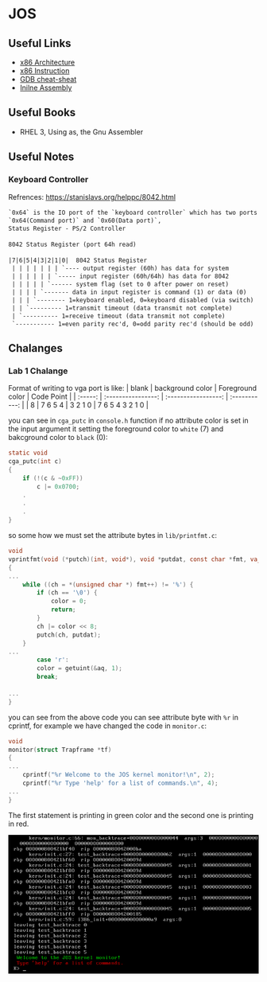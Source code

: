 # JOS

## Useful Links
- [x86 Architecture](https://en.wikibooks.org/wiki/X86_Assembly/X86_Architecture)
- [x86 Instruction](https://en.wikibooks.org/wiki/X86_Assembly/X86_Instructions)
- [GDB cheat-sheat](https://cs.brown.edu/courses/cs033/docs/guides/gdb.pdf)
- [Inilne Assembly](https://www.ibiblio.org/gferg/ldp/GCC-Inline-Assembly-HOWTO.html)

## Useful Books
- RHEL 3, Using as, the Gnu Assembler

## Useful Notes

### Keyboard Controller
Refrences: https://stanislavs.org/helppc/8042.html

    `0x64` is the IO port of the `keyboard controller` which has two ports `0x64(Command port)` and `0x60(Data port)`,
    Status Register - PS/2 Controller

	8042 Status Register (port 64h read)

	|7|6|5|4|3|2|1|0|  8042 Status Register
	 | | | | | | | `---- output register (60h) has data for system
	 | | | | | | `----- input register (60h/64h) has data for 8042
	 | | | | | `------ system flag (set to 0 after power on reset)
	 | | | | `------- data in input register is command (1) or data (0)
	 | | | `-------- 1=keyboard enabled, 0=keyboard disabled (via switch)
	 | | `--------- 1=transmit timeout (data transmit not complete)
	 | `---------- 1=receive timeout (data transmit not complete)
	 `----------- 1=even parity rec'd, 0=odd parity rec'd (should be odd)

## Chalanges

### Lab 1 Chalange

Format of writing to vga port is like:
| blank | background color |  Foreground color | Code Point |
| :-----: | :----------------: | :-----------------: | :-----------: |
| 8 | 7 6 5 4 | 3 2 1 0 | 7 6 5 4 3 2 1 0 | 

you can see in `cga_putc` in `console.h` function if no attribute color is set in the input argument it setting the foreground color to `white` (7) and bakcground color to `black` (0):

```c
static void
cga_putc(int c)
{
	if (!(c & ~0xFF))
		c |= 0x0700;
	.
	.
	.
}

```

so some how we must set the attribute bytes in `lib/printfmt.c`:

```c
void
vprintfmt(void (*putch)(int, void*), void *putdat, const char *fmt, va_list ap)
{
...
	while ((ch = *(unsigned char *) fmt++) != '%') {
		if (ch == '\0') {
			color = 0;
			return;
		}
		ch |= color << 8;
		putch(ch, putdat);
	}
...
        case 'r':
		color = getuint(&aq, 1);
		break;

...
}
```

you can see from the above code you can see attribute byte with `%r` in cprintf, for example we have changed the code in `monitor.c`:
```c
void
monitor(struct Trapframe *tf)
{
...
	cprintf("%r Welcome to the JOS kernel monitor!\n", 2);
	cprintf("%r Type 'help' for a list of commands.\n", 4);
...
}
```

The first statement is printing in green color and the second one is printing in red.

![image](./img/color.png)
